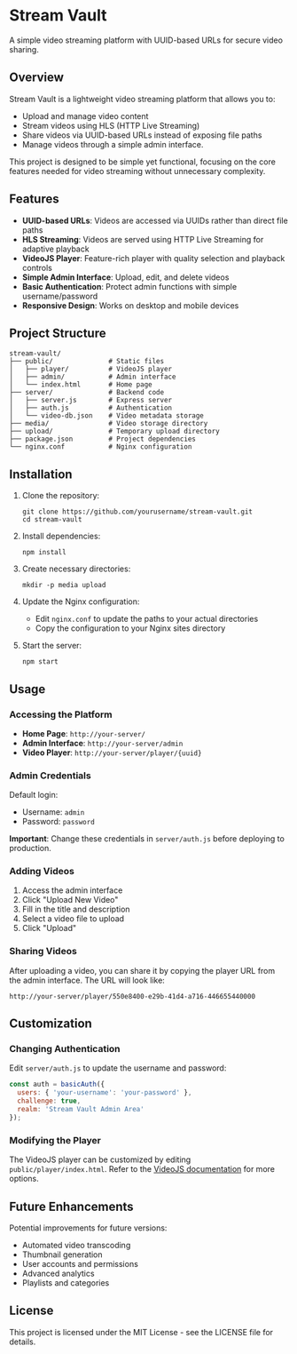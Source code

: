 # Stream Vault

A simple video streaming platform with UUID-based URLs for secure video sharing.

## Overview

Stream Vault is a lightweight video streaming platform that allows you to:

- Upload and manage video content
- Stream videos using HLS (HTTP Live Streaming)
- Share videos via UUID-based URLs instead of exposing file paths
- Manage videos through a simple admin interface.

This project is designed to be simple yet functional, focusing on the core features needed for video streaming without unnecessary complexity.

## Features

- **UUID-based URLs**: Videos are accessed via UUIDs rather than direct file paths
- **HLS Streaming**: Videos are served using HTTP Live Streaming for adaptive playback
- **VideoJS Player**: Feature-rich player with quality selection and playback controls
- **Simple Admin Interface**: Upload, edit, and delete videos
- **Basic Authentication**: Protect admin functions with simple username/password
- **Responsive Design**: Works on desktop and mobile devices

## Project Structure

```
stream-vault/
├── public/              # Static files
│   ├── player/          # VideoJS player
│   ├── admin/           # Admin interface
│   └── index.html       # Home page
├── server/              # Backend code
│   ├── server.js        # Express server
│   ├── auth.js          # Authentication
│   └── video-db.json    # Video metadata storage
├── media/               # Video storage directory
├── upload/              # Temporary upload directory
├── package.json         # Project dependencies
└── nginx.conf           # Nginx configuration
```

## Installation

1. Clone the repository:
   ```
   git clone https://github.com/yourusername/stream-vault.git
   cd stream-vault
   ```

2. Install dependencies:
   ```
   npm install
   ```

3. Create necessary directories:
   ```
   mkdir -p media upload
   ```

4. Update the Nginx configuration:
   - Edit `nginx.conf` to update the paths to your actual directories
   - Copy the configuration to your Nginx sites directory

5. Start the server:
   ```
   npm start
   ```

## Usage

### Accessing the Platform

- **Home Page**: `http://your-server/`
- **Admin Interface**: `http://your-server/admin`
- **Video Player**: `http://your-server/player/{uuid}`

### Admin Credentials

Default login:
- Username: `admin`
- Password: `password`

**Important**: Change these credentials in `server/auth.js` before deploying to production.

### Adding Videos

1. Access the admin interface
2. Click "Upload New Video"
3. Fill in the title and description
4. Select a video file to upload
5. Click "Upload"

### Sharing Videos

After uploading a video, you can share it by copying the player URL from the admin interface. The URL will look like:

```
http://your-server/player/550e8400-e29b-41d4-a716-446655440000
```

## Customization

### Changing Authentication

Edit `server/auth.js` to update the username and password:

```javascript
const auth = basicAuth({
  users: { 'your-username': 'your-password' },
  challenge: true,
  realm: 'Stream Vault Admin Area'
});
```

### Modifying the Player

The VideoJS player can be customized by editing `public/player/index.html`. Refer to the [VideoJS documentation](https://videojs.com/guides/) for more options.

## Future Enhancements

Potential improvements for future versions:

- Automated video transcoding
- Thumbnail generation
- User accounts and permissions
- Advanced analytics
- Playlists and categories

## License

This project is licensed under the MIT License - see the LICENSE file for details.
